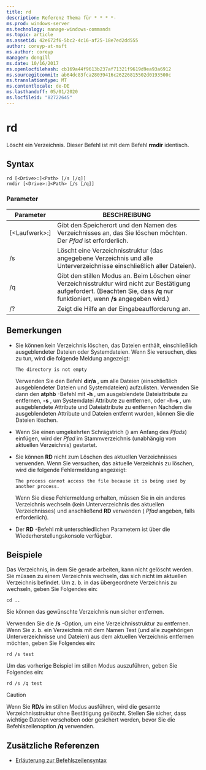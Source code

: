 ```yaml
---
title: rd
description: Referenz Thema für * * * *-
ms.prod: windows-server
ms.technology: manage-windows-commands
ms.topic: article
ms.assetid: 42e672f6-5bc2-4c16-af25-18e7ed2dd555
author: coreyp-at-msft
ms.author: coreyp
manager: dongill
ms.date: 10/16/2017
ms.openlocfilehash: cb169a44f9613b237af71321f9619d9ea93a6912
ms.sourcegitcommit: ab64dc83fca28039416c26226815502d0193500c
ms.translationtype: MT
ms.contentlocale: de-DE
ms.lasthandoff: 05/01/2020
ms.locfileid: "82722645"
---
```

# <a name="rd"></a>rd



Löscht ein Verzeichnis. Dieser Befehl ist mit dem Befehl **rmdir** identisch.



## <a name="syntax"></a>Syntax

```
rd [<Drive>:]<Path> [/s [/q]]
rmdir [<Drive>:]<Path> [/s [/q]]
```

### <a name="parameters"></a>Parameter

|     Parameter     |                                                                 BESCHREIBUNG                                                                  |
|-------------------|----------------------------------------------------------------------------------------------------------------------------------------------|
| [\<Laufwerk>:]<Path> |                      Gibt den Speicherort und den Namen des Verzeichnisses an, das Sie löschen möchten. Der *Pfad* ist erforderlich.                       |
|        /s         |                     Löscht eine Verzeichnisstruktur (das angegebene Verzeichnis und alle Unterverzeichnisse einschließlich aller Dateien).                      |
|        /q         | Gibt den stillen Modus an. Beim Löschen einer Verzeichnisstruktur wird nicht zur Bestätigung aufgefordert. (Beachten Sie, dass **/q** nur funktioniert, wenn **/s** angegeben wird.) |
|        /?         |                                                     Zeigt die Hilfe an der Eingabeaufforderung an.                                                     |

## <a name="remarks"></a>Bemerkungen

-   Sie können kein Verzeichnis löschen, das Dateien enthält, einschließlich ausgeblendeter Dateien oder Systemdateien. Wenn Sie versuchen, dies zu tun, wird die folgende Meldung angezeigt:

    `The directory is not empty`

    Verwenden Sie den Befehl **dir/a** , um alle Dateien (einschließlich ausgeblendeter Dateien und Systemdateien) aufzulisten. Verwenden Sie dann den **atphb** -Befehl mit **-h** , um ausgeblendete Dateiattribute zu entfernen, **-s** , um Systemdatei Attribute zu entfernen, oder **-h-s** , um ausgeblendete Attribute und Dateiattribute zu entfernen Nachdem die ausgeblendeten Attribute und Dateien entfernt wurden, können Sie die Dateien löschen.
-   Wenn Sie einen umgekehrten Schrägstrich (\) am Anfang des *Pfads*) einfügen, wird der *Pfad* im Stammverzeichnis (unabhängig vom aktuellen Verzeichnis) gestartet.
-   Sie können **RD** nicht zum Löschen des aktuellen Verzeichnisses verwenden. Wenn Sie versuchen, das aktuelle Verzeichnis zu löschen, wird die folgende Fehlermeldung angezeigt:

    `The process cannot access the file because it is being used by another process.`

    Wenn Sie diese Fehlermeldung erhalten, müssen Sie in ein anderes Verzeichnis wechseln (kein Unterverzeichnis des aktuellen Verzeichnisses) und anschließend **RD** verwenden ( *Pfad* angeben, falls erforderlich).
-   Der **RD** -Befehl mit unterschiedlichen Parametern ist über die Wiederherstellungskonsole verfügbar.

## <a name="examples"></a>Beispiele

Das Verzeichnis, in dem Sie gerade arbeiten, kann nicht gelöscht werden. Sie müssen zu einem Verzeichnis wechseln, das sich nicht im aktuellen Verzeichnis befindet. Um z. b. in das übergeordnete Verzeichnis zu wechseln, geben Sie Folgendes ein:
```
cd ..
```
Sie können das gewünschte Verzeichnis nun sicher entfernen.

Verwenden Sie die **/s** -Option, um eine Verzeichnisstruktur zu entfernen. Wenn Sie z. b. ein Verzeichnis mit dem Namen Test (und alle zugehörigen Unterverzeichnisse und Dateien) aus dem aktuellen Verzeichnis entfernen möchten, geben Sie Folgendes ein:
```
rd /s test
```
Um das vorherige Beispiel im stillen Modus auszuführen, geben Sie Folgendes ein:
```
rd /s /q test
```

> [!CAUTION]
> Wenn Sie **RD/s** im stillen Modus ausführen, wird die gesamte Verzeichnisstruktur ohne Bestätigung gelöscht. Stellen Sie sicher, dass wichtige Dateien verschoben oder gesichert werden, bevor Sie die Befehlszeilenoption **/q** verwenden.

## <a name="additional-references"></a>Zusätzliche Referenzen

- [Erläuterung zur Befehlszeilensyntax](command-line-syntax-key.md)